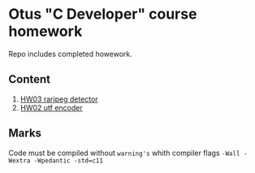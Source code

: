 # Otus "C Developer" course homework 

Repo includes completed howework.

## Content
    
1. [HW03 rarjpeg detector](./HW01-rarjpeg)
2. [HW02 utf encoder](./HW02-utf-encoder)

## Marks

Code must be compiled without `warning's` whith compiler flags `-Wall -Wextra -Wpedantic -std=c11`
